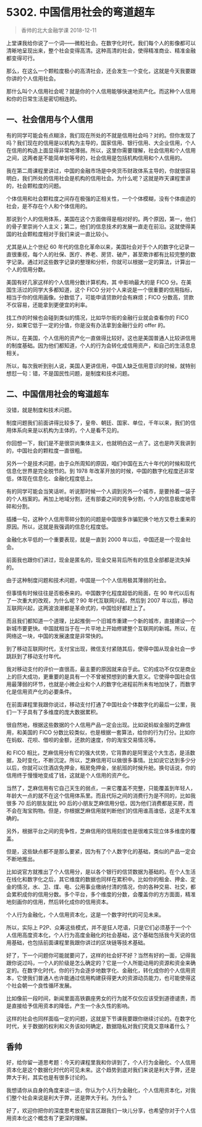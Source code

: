 # 5302. 中国信用社会的弯道超车
> 香帅的北大金融学课
2018-12-11

上堂课我给你说了一个词——微粒社会。在数字化时代，我们每个人的影像都可以清晰地呈现出来，整个社会变得高清。这种高清的社会，使得精准商业、精准金融都变得可行。

那么，在这么一个颗粒度极小的高清社会，还会发生一个变化，这就是今天我要跟你讲的个人信用社会。

那什么叫个人信用社会呢？就是你的个人信用能够快速地资产化。而这种个人信用和你的日常生活是密切相连的。

## 一、社会信用与个人信用
有的同学可能会有点糊涂，我们现在所处的不就是信用社会吗？对的。但你发现了吗？我们现在的信用是以机构为主导的，国家信用、银行信用、大企业信用，个人在信用的构造上面显得非常地薄弱。所以，这里你需要理解，社会信用和个人信用之间，这两者是不能简单划等号的，社会信用是包括机构信用和个人信用的。

我在第二周课程里讲过，中国的金融市场是中央货币财政体系主导的，你就很容易明白，我们所处的信用社会是机构的信用社会。为什么呢？这就是昨天课程里讲的，社会颗粒度的问题。

个体信用和社会颗粒度之间存在极强的正相关性，一个个体模糊，没有个体痕迹的社会，是不存在个人和个体信用的。

那说到个人的信用体系，美国在这个方面做得是相对好的。两个原因，第一，他们的骨子里崇尚个人主义；第二，他们的信息技术的发展一直走在前沿。这就使得美国的社会颗粒度相对于我们来说一直比较小。

尤其是从上个世纪 60 年代的信息化革命以来，美国社会对于个人的数字化记录一直很重视，每个人的社保、医疗、养老、房贷、破产，甚至欺诈都有比较完整的数字记录。通过对这些数字记录的整理和分析，你就可以根据一定的算法，计算出一个人的信用分数。

美国有好几家这样的个人信用分数计算机构，其 中影响最大的是 FICO 分。在美国生活过的同学大多都知道，这个 FICO 分对个人来说是一个很重要的信用指标，相当于你的信用画像。分数低了，可能申请贷款时会有麻烦；FICO 分数高，贷款不仅容易，还能拿到更便宜的利率。

找工作的时候也会碰到类似的情况，比如华尔街的金融行业就会查看你的 FICO 分，如果它低于一定的分值，你是没有办法拿到金融行业的 offer 的。

所以，在美国，个人信用的资产化一直做得比较好。这也是美国普通人比较讲信用的制度基础。因为他们都知道，个人的行为会转化成信用资产，和自己的生活息息相关。

所以，每次我听到别人说，美国人更讲信用，中国人缺乏信用意识的时候，就特别想怼一句：错，不是国民性问题，是制度和技术问题。

## 二、中国信用社会的弯道超车
没错，就是制度和技术问题。

制度问题我们前面讲得比较多了，皇帝、朝廷、国家、单位，千年以来，我们的信用体系向来是以机构为主体的，个人是看不见的。

你回想一下，我们是不是很崇尚集体主义，也就明白这一点了。这也是昨天我讲到的，中国社会的颗粒度一直很粗。

另外一个是技术问题，由于众所周知的原因，咱们中国在五六十年代的时候和现代信息化世界是完全脱节的。到 1978 年改革开放的时候，中国的数字化程度还非常低，体现在信息化、金融化程度低上。

有的同学可能会当笑话听。听说那时候一个人调到另外一个城市，是要拎着一袋子的个人档案的。再加上地域分割，还有部委之间的竞争分割，个人的信息极度地零碎和分割。

插播一句，这种个人信用零碎分割的问题是中国很多诈骗犯换个地方又卷土重来的原因。所以，这就是我强调的信息化程度低。

金融化水平低的一个重要表现，就是一直到 2000 年以后，中国还是一个现金社会。

前面我也跟你们讲过，现金是匿名的，现金交易背后所有的信息全部都是流失掉的。

由于这种制度问题和技术问题，中国是一个个人信用极其薄弱的社会。

但事情有时候往往是否极泰来的。中国数字化程度超低的局面，在 90 年代以后有了一次重大的改观，为什么呢？90 年代互联网兴起，然后到 2007 年以后，移动互联网兴起，这两波浪潮都是革命式的，中国恰好都赶上了。

而且我们都知道一个道理，比起推倒一个旧城市重建一个新的城市，直接建设一个新城市要更快。中国就相当于在一片平地上开始修建整个互联网的新城。所以，在网络这一块，中国的发展速度是非常快的。

到了移动互联网时代，支付宝出现，微信支付紧随其后，使得中国从现金社会一步跳跃到了移动支付年代。

我对移动支付的评价一直很高，最主要的原因就来自于此。它的成功不仅仅是商业上的巨大成功，更重要的是具有一个不曾被预想到的重大意义。它使得中国社会信用最薄弱的环节，也就是小微企业和个人的数字化进程前所未有地加快了，而数字化是信用资产化的必要条件。

在前面课程里我跟你说过，移动支付打通了中国社会个体数字化的最后一公里，我们一下子具有了多维度的庞大数据累积。

很自然地，根据这些数据的个人信用产品一定会出现。比如说蚂蚁金服的芝麻信用，和美国的 FICO 分数比较类似，也是根据一套算法，给你的行为打分。比如你在蚂蚁、花呗、借呗的金额，还款的速度，你的淘宝交易情况等。

和 FICO 相比，芝麻信用分有它的强大优势，它背靠的是阿里这个大生态，是活数据，及时变化，不断沉淀。所以，芝麻信用可以做很多事情。比如说它达到多少分以后，你就可以住酒店免押金，租房免押金，坐航班的时候升舱。换句话说，你的信用终于慢慢地变成了钱，这就是个人信用的资产化。

当然了，芝麻信用有它自己天生的弱点，一来它覆盖不完整，只能覆盖到年轻人，年龄大一点的就不在这个信用体系里。而且代际之间的消费行为是不同的，比如我很多 70 后的朋友就比 90 后的小朋友芝麻信用分低，因为他们消费都是买房，而不会在淘宝购物。但是，你根据芝麻信用就判断他们的信用谁高谁低，这是不太准确的。

另外，根据平台之间的竞争性，芝麻信用的信用刻度也是很难实现立体多维度的覆盖。

但是，这些缺点都不是那么要紧，因为有了个人数字化的基础，类似的产品一定会不断地推出。

比如说官方就推出了个人信用分，是以各个银行的信贷数据为基础的。在个人生活在线化和数字化之后，其它维度的数据也同样在累积中。比如你的租金、押金、定金的情况，水、卫、煤、电、公用事业缴纳付清的情况，你的各种交易、社交，都会累积成你的信用分数。多个平台，多个维度的分数，会覆盖你的方方面面，精准地刻画你的信用，然后转化成你的信用资本。

个人行为金融化，个人信用资本化，这是一个数字时代的可见未来。

所以，实际上 P2P、众筹这些模式，并不是狂人呓语，只是它们必须基于一个个人信用高度资本化，个人行为高度金融化的社会基础，这个基础包括我今天说的信用基础，也包括前面课程里我跟你讲过的区块链等技术基础。

好了，下一个问题你可能就要问了，这样的社会好不好？当然有好的一面，记得我跟你说过吗，一个人的阶级是怎么确定的？它是一个人所能动用的资源和资金来确定的。在数字化时代，你的行为会逐步地数字化、金融化，转化成你的个人信用资本，它使我们普通人也许能通过信用构建获得更大的资源动员能力，也可能使得这个社会朝一个良性循环发展。

比如像前一段时间，新闻里面高铁霸座男女的行为就不仅仅应该受到道德谴责，而是直接给予信用资本的降低，产生一个永久性的影响。

这样的社会也同样面临一定的问题，这就是下节课我要跟你继续讨论的。在数字化时代，关于数据的权利和义务该如何确定，数据隐私对我们究竟又意味着什么？

## 香帅
好，给你留一道思考题：今天的课程里我和你讲到了，个人行为金融化、个人信用资本化是这个数据化时代的可见未来。这个趋势到底对我们来说是利大于弊，还是弊大于利，其实也是有很多讨论的。

我想请你从自身的角度来谈一谈，你认为个人行为金融化，个人信用资本化，对我们整个社会来说是利大于弊，还是弊大于利。为什么？

好了，欢迎你把你的深度思考放在留言区跟我们一块儿分享，也希望你对于个人信用资本化这个概念有了更深的理解。